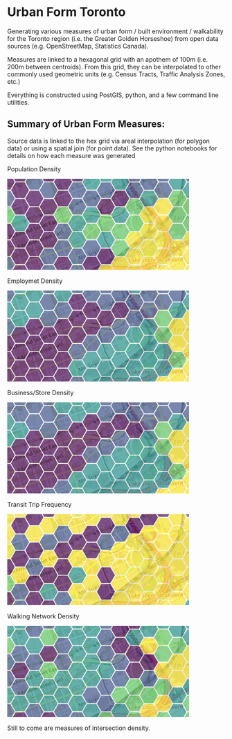 # Urban Form Toronto

Generating various measures of urban form / built environment / walkability for the Toronto region (i.e. the Greater Golden Horseshoe) from open data sources (e.g. OpenStreetMap, Statistics Canada).

Measures are linked to a hexagonal grid with an apothem of 100m (i.e. 200m between centroids). From this grid, they can be interpolated to other commonly used geometric units (e.g. Census Tracts, Traffic Analysis Zones, etc.)

Everything is constructed using PostGIS, python, and a few command line utilities.

## Summary of Urban Form Measures:

Source data is linked to the hex grid via areal interpolation (for polygon data) or using a spatial join (for point data). See the python notebooks for details on how each measure was generated

Population Density

![](imgs/img_population.png)

Employmet Density

![](imgs/img_employment.png)

Business/Store Density

![](imgs/img_business.png)

Transit Trip Frequency

![](imgs/img_transit.png)

Walking Network Density

![](imgs/img_edge.png)

Still to come are measures of intersection density.
